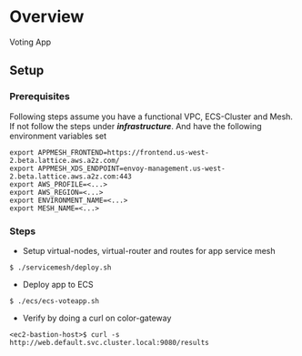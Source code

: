 # Overview
Voting App

## Setup

### Prerequisites
Following steps assume you have a functional VPC, ECS-Cluster and Mesh. If not follow the steps under ***infrastructure***. And have the following environment variables set

```
export APPMESH_FRONTEND=https://frontend.us-west-2.beta.lattice.aws.a2z.com/
export APPMESH_XDS_ENDPOINT=envoy-management.us-west-2.beta.lattice.aws.a2z.com:443
export AWS_PROFILE=<...>
export AWS_REGION=<...>
export ENVIRONMENT_NAME=<...>
export MESH_NAME=<...>
```

### Steps

* Setup virtual-nodes, virtual-router and routes for app service mesh

```
$ ./servicemesh/deploy.sh
```

* Deploy app to ECS

```
$ ./ecs/ecs-voteapp.sh
```

* Verify by doing a curl on color-gateway

```
<ec2-bastion-host>$ curl -s http://web.default.svc.cluster.local:9080/results
```
